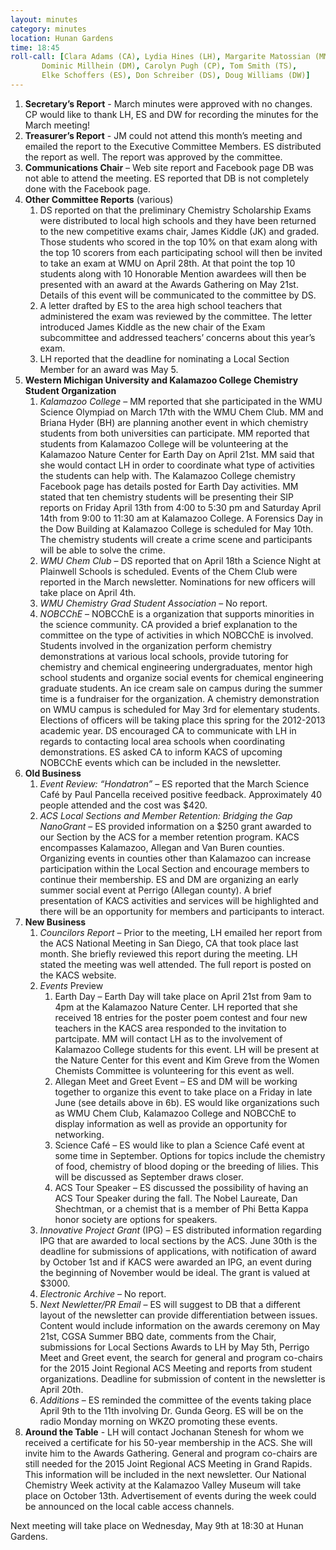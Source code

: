 ```yaml
---
layout: minutes
category: minutes
location: Hunan Gardens
time: 18:45
roll-call: [Clara Adams (CA), Lydia Hines (LH), Margarite Matossian (MM),
	   Dominic Millhein (DM), Carolyn Pugh (CP), Tom Smith (TS),
	   Elke Schoffers (ES), Don Schreiber (DS), Doug Williams (DW)]
---
```


1. **Secretary’s Report** - March minutes were approved with no changes. CP would like to thank LH, ES and DW for recording the minutes for the March meeting!
2. **Treasurer’s Report** - JM could not attend this month’s meeting and emailed the report to the Executive Committee Members. ES distributed the report as well. The report was approved by the committee.
3. **Communications Chair** – Web site report and Facebook page DB was not able to attend the meeting. ES reported that DB is not completely done with the Facebook page.
4. **Other Committee Reports** (various)
   1. DS reported on that the preliminary Chemistry Scholarship Exams were distributed to local high schools and they have been returned to the new competitive exams chair, James Kiddle (JK) and graded. Those students who scored in the top 10% on that exam along with the top 10 scorers from each participating school will then be invited to take an exam at WMU on April 28th. At that point the top 10 students along with 10 Honorable Mention awardees will then be presented with an award at the Awards Gathering on May 21st. Details of this event will be communicated to the committee by DS. 
   2. A letter drafted by ES to the area high school teachers that administered the exam was reviewed by the committee. The letter introduced James Kiddle as the new chair of the Exam subcommittee and addressed teachers’ concerns about this year’s exam. 
   3. LH reported that the deadline for nominating a Local Section Member for an award was May 5.
5. **Western Michigan University and Kalamazoo College Chemistry Student Organization**
   1. *Kalamazoo College* – MM reported that she participated in the WMU Science Olympiad on March 17th with the WMU Chem Club. MM and Briana Hyder (BH) are planning another event in which chemistry students from both universities can participate. MM reported that students from Kalamazoo College will be volunteering at the Kalamazoo Nature Center for Earth Day on April 21st. MM said that she would contact LH in order to coordinate what type of activities the students can help with. The Kalamazoo College chemistry Facebook page has details posted for Earth Day activities. MM stated that ten chemistry students will be presenting their SIP reports on Friday April 13th from 4:00 to 5:30 pm and Saturday April 14th from 9:00 to 11:30 am at Kalamazoo College. A Forensics Day in the Dow Building at Kalamazoo College is scheduled for May 10th. The chemistry students will create a crime scene and participants will be able to solve the crime.
   2. *WMU Chem Club* – DS reported that on April 18th a Science Night at Plainwell Schools is scheduled. Events of the Chem Club were reported in the March newsletter. Nominations for new officers will take place on April 4th.
   3. *WMU Chemistry Grad Student Association* – No report.
   4. *NOBCChE* – NOBCChE is a organization that supports minorities in the science community. CA provided a brief explanation to the committee on the type of activities in which NOBCChE is involved. Students involved in the organization perform chemistry demonstrations at various local schools, provide tutoring for chemistry and chemical engineering undergraduates, mentor high school students and organize social events for chemical engineering graduate students. An ice cream sale on campus during the summer time is a fundraiser for the organization. A chemistry demonstration on WMU campus is scheduled for May 3rd for elementary students. Elections of officers will be taking place this spring for the 2012-2013 academic year. DS encouraged CA to communicate with LH in regards to contacting local area schools when coordinating demonstrations. ES asked CA to inform KACS of upcoming NOBCChE events which can be included in the newsletter.
6. **Old Business**
   1. *Event Review: “Hondatron”* – ES reported that the March Science Café by Paul Pancella received positive feedback. Approximately 40 people attended and the cost was $420.
   2. *ACS Local Sections and Member Retention: Bridging the Gap NanoGrant* – ES provided information on a $250 grant awarded to our Section by the ACS for a member retention program. KACS encompasses Kalamazoo, Allegan and Van Buren counties. Organizing events in counties other than Kalamazoo can increase participation within the Local Section and encourage members to continue their membership. ES and DM are organizing an early summer social event at Perrigo (Allegan county). A brief presentation of KACS activities and services will be highlighted and there will be an opportunity for members and participants to interact.
7. **New Business**
   1. *Councilors Report* – Prior to the meeting, LH emailed her report from the ACS National Meeting in San Diego, CA that took place last month. She briefly reviewed this report during the meeting. LH stated the meeting was well attended. The full report is posted on the KACS website.
   2. *Events* Preview
      1. Earth Day – Earth Day will take place on April 21st from 9am to 4pm at the Kalamazoo Nature Center. LH reported that she received 18 entries for the poster poem contest and four new teachers in the KACS area responded to the invitation to partcipate. MM will contact LH as to the involvement of Kalamazoo College students for this event. LH will be present at the Nature Center for this event and Kim Greve from the Women Chemists Committee is volunteering for this event as well.
      2. Allegan Meet and Greet Event – ES and DM will be working together to organize this event to take place on a Friday in late June (see details above in 6b). ES would like organizations such as WMU Chem Club, Kalamazoo College and NOBCChE to display information as well as provide an opportunity for networking.
      3. Science Café – ES would like to plan a Science Café event at some time in September. Options for topics include the chemistry of food, chemistry of blood doping or the breeding of lilies. This will be discussed as September draws closer.
      4. ACS Tour Speaker – ES discussed the possibility of having an ACS Tour Speaker during the fall. The Nobel Laureate, Dan Shechtman, or a chemist that is a member of Phi Betta Kappa honor society are options for speakers. 
   3. *Innovative Project Grant* (IPG) – ES distributed information regarding IPG that are awarded to local sections by the ACS. June 30th is the deadline for submissions of applications, with notification of award by October 1st and if KACS were awarded an IPG, an event during the beginning of November would be ideal. The grant is valued at $3000.
   4. *Electronic Archive* – No report.
   5. *Next Newletter/PR Email* – ES will suggest to DB that a different layout of the newsletter can provide differentiation between issues. Content would include information on the awards ceremony on May 21st, CGSA Summer BBQ date, comments from the Chair, submissions for Local Sections Awards to LH by May 5th, Perrigo Meet and Greet event, the search for general and program co-chairs for the 2015 Joint Regional ACS Meeting and reports from student organizations. Deadline for submission of content in the newsletter is April 20th.
   6. *Additions* – ES reminded the committee of the events taking place April 9th to the 11th involving Dr. Gunda Georg. ES will be on the radio Monday morning on WKZO promoting these events.
8. **Around the Table** - LH will contact Jochanan Stenesh for whom we received a certificate for his 50-year membership in the ACS. She will invite him to the Awards Gathering. General and program co-chairs are still needed for the 2015 Joint Regional ACS Meeting in Grand Rapids. This information will be included in the next newsletter. Our National Chemistry Week activity at the Kalamazoo Valley Museum will take place on October 13th. Advertisement of events during the week could be announced on the local cable access channels.

Next meeting will take place on Wednesday, May 9th at 18:30 at Hunan Gardens.